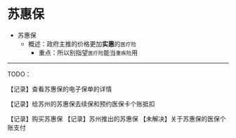 # 苏惠保

* 苏惠保
  * 概述：政府主推的价格更加**实惠**的`医疗险`
    * 重点：所以别指望`医疗险`能当`重疾险`用

------

TODO：

【记录】查看苏惠保的电子保单的详情

【记录】给苏州的苏惠保去续保和预约医保卡个账抵扣

【记录】购买苏惠保
【记录】苏州推出的苏惠保
【未解决】关于苏惠保的医保个账支付

